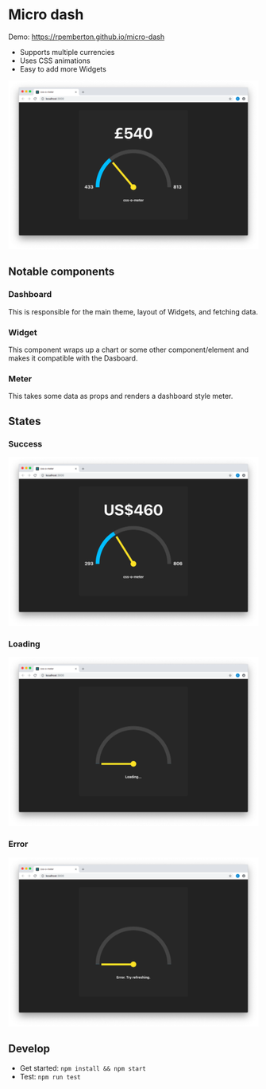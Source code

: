 # Micro dash

Demo: https://rpemberton.github.io/micro-dash

* Supports multiple currencies
* Uses CSS animations
* Easy to add more Widgets

![screenshot-gbp](docs/screenshot-gbp.png)


## Notable components

### Dashboard
This is responsible for the main theme, layout of Widgets, and fetching data.

### Widget
This component wraps up a chart or some other component/element and makes it compatible with the Dasboard.

### Meter
This takes some data as props and renders a dashboard style meter.


## States

### Success
![screenshot-usd](docs/screenshot-usd.png)

### Loading
![screenshot-loading](docs/screenshot-loading.png)

### Error
![screenshot-error](docs/screenshot-error.png)


## Develop

* Get started: `npm install && npm start`
* Test: `npm run test`
